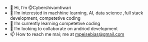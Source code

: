- 👋 Hi, I’m @Cybershivamtiwari
- 👀 I’m interested in machhine learning, AI, data science ,full stack development, competetive coding
- 🌱 I’m currently learning competetive coding
- 💞️ I’m looking to collaborate on andriod development
- 📫 How to reach me mai; me at mpeisebias@gmail.com

<!---
Cybershivamtiwari/Cybershivamtiwari is a ✨ special ✨ repository because its `README.md` (this file) appears on your GitHub profile.
You can click the Preview link to take a look at your changes.
--->
